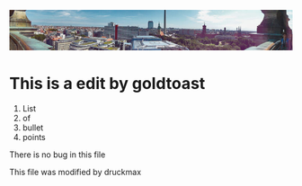  ![banner](./img/berlin.jpg)

 # This is a edit by goldtoast

1. List
2. of
3. bullet
4. points

<p>There is no bug in this file</p>
<p>This file was modified by druckmax</p>

